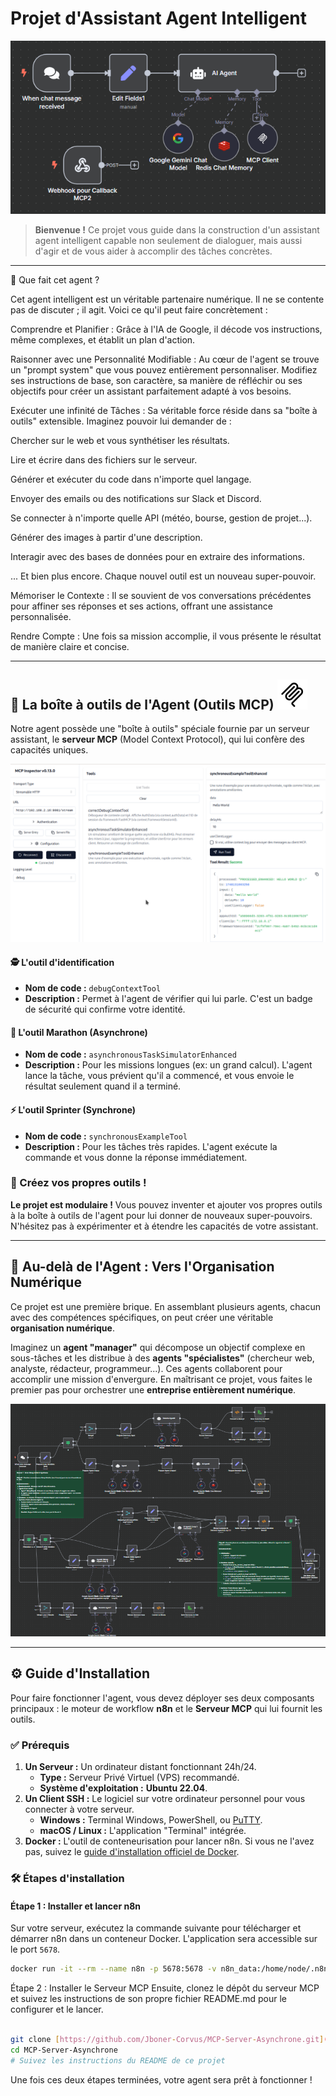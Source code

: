 # Projet d'Assistant Agent Intelligent

![Image de l'agent de flux de travail](./assets/Workflow_agent.bmp)

> **Bienvenue !** Ce projet vous guide dans la construction d'un assistant agent intelligent capable non seulement de dialoguer, mais aussi d'agir et de vous aider à accomplir des tâches concrètes.

---

🧐 Que fait cet agent ?

Cet agent intelligent est un véritable partenaire numérique. Il ne se contente pas de discuter ; il agit. Voici ce qu'il peut faire concrètement :

Comprendre et Planifier : Grâce à l'IA de Google, il décode vos instructions, même complexes, et établit un plan d'action.

Raisonner avec une Personnalité Modifiable : Au cœur de l'agent se trouve un "prompt system" que vous pouvez entièrement personnaliser. Modifiez ses instructions de base, son caractère, sa manière de réfléchir ou ses objectifs pour créer un assistant parfaitement adapté à vos besoins.

Exécuter une infinité de Tâches : Sa véritable force réside dans sa "boîte à outils" extensible. Imaginez pouvoir lui demander de :

Chercher sur le web et vous synthétiser les résultats.

Lire et écrire dans des fichiers sur le serveur.

Générer et exécuter du code dans n'importe quel langage.

Envoyer des emails ou des notifications sur Slack et Discord.

Se connecter à n'importe quelle API (météo, bourse, gestion de projet...).

Générer des images à partir d'une description.

Interagir avec des bases de données pour en extraire des informations.

... Et bien plus encore. Chaque nouvel outil est un nouveau super-pouvoir.

Mémoriser le Contexte : Il se souvient de vos conversations précédentes pour affiner ses réponses et ses actions, offrant une assistance personnalisée.

Rendre Compte : Une fois sa mission accomplie, il vous présente le résultat de manière claire et concise.

---

## 🧰 La boîte à outils de l'Agent (Outils MCP)  ![Icône MCP](./assets/mcp.png)

Notre agent possède une "boîte à outils" spéciale fournie par un serveur assistant, le **serveur MCP** (Model Context Protocol), qui lui confère des capacités uniques.

![Image de l'inspecteur MCP](./assets/MCP_inspector.png)

#### 🕵️ L'outil d'identification
* **Nom de code :** `debugContextTool`
* **Description :** Permet à l'agent de vérifier qui lui parle. C'est un badge de sécurité qui confirme votre identité.

#### 🐢 L'outil Marathon (Asynchrone)
* **Nom de code :** `asynchronousTaskSimulatorEnhanced`
* **Description :** Pour les missions longues (ex: un grand calcul). L'agent lance la tâche, vous prévient qu'il a commencé, et vous envoie le résultat seulement quand il a terminé.

#### ⚡ L'outil Sprinter (Synchrone)
* **Nom de code :** `synchronousExampleTool`
* **Description :** Pour les tâches très rapides. L'agent exécute la commande et vous donne la réponse immédiatement.

### 🎨 Créez vos propres outils !

**Le projet est modulaire !** Vous pouvez inventer et ajouter vos propres outils à la boîte à outils de l'agent pour lui donner de nouveaux super-pouvoirs. N'hésitez pas à expérimenter et à étendre les capacités de votre assistant.

---

## 🚀 Au-delà de l'Agent : Vers l'Organisation Numérique

Ce projet est une première brique. En assemblant plusieurs agents, chacun avec des compétences spécifiques, on peut créer une véritable **organisation numérique**.

Imaginez un **agent "manager"** qui décompose un objectif complexe en sous-tâches et les distribue à des **agents "spécialistes"** (chercheur web, analyste, rédacteur, programmeur...). Ces agents collaborent pour accomplir une mission d'envergure. En maîtrisant ce projet, vous faites le premier pas pour orchestrer une **entreprise entièrement numérique**.

![Image d'un flux de travail multi-agent](./assets/Workflow_multi_agent.bmp)

---

## ⚙️ Guide d'Installation

Pour faire fonctionner l'agent, vous devez déployer ses deux composants principaux : le moteur de workflow **n8n** et le **Serveur MCP** qui lui fournit les outils.

### ✅ Prérequis

1.  **Un Serveur :** Un ordinateur distant fonctionnant 24h/24.
    * **Type :** Serveur Privé Virtuel (VPS) recommandé.
    * **Système d'exploitation :** **Ubuntu 22.04**.
2.  **Un Client SSH :** Le logiciel sur votre ordinateur personnel pour vous connecter à votre serveur.
    * **Windows :** Terminal Windows, PowerShell, ou [PuTTY](https://www.putty.org/).
    * **macOS / Linux :** L'application "Terminal" intégrée.
3.  **Docker :** L'outil de conteneurisation pour lancer n8n. Si vous ne l'avez pas, suivez le [guide d'installation officiel de Docker](https://docs.docker.com/engine/install/ubuntu/).

### 🛠️ Étapes d'installation

#### Étape 1 : Installer et lancer n8n

Sur votre serveur, exécutez la commande suivante pour télécharger et démarrer n8n dans un conteneur Docker. L'application sera accessible sur le port `5678`.

```bash
docker run -it --rm --name n8n -p 5678:5678 -v n8n_data:/home/node/.n8n docker.n8n.io/n8nio/n8n
```
Étape 2 : Installer le Serveur MCP 
Ensuite, clonez le dépôt du serveur MCP et suivez les instructions de son propre fichier README.md pour le configurer et le lancer.

```bash

git clone [https://github.com/Jboner-Corvus/MCP-Server-Asynchrone.git](https://github.com/Jboner-Corvus/MCP-Server-Asynchrone.git)
cd MCP-Server-Asynchrone
# Suivez les instructions du README de ce projet
```
Une fois ces deux étapes terminées, votre agent sera prêt à fonctionner !